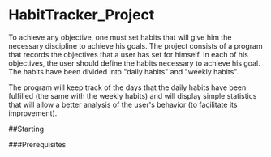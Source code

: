# HabitTracker_Project
To achieve any objective, one must set habits that will give him the necessary discipline to achieve his goals.
The project consists of a program that records the objectives that a user has set for himself. In each of his objectives, the user should define the habits necessary to achieve his goal. The habits have been divided into "daily habits" and "weekly habits".

The program will keep track of the days that the daily habits have been fulfilled (the same with the weekly habits) and will display simple statistics that will allow a better analysis of the user's behavior (to facilitate its improvement).

##Starting

###Prerequisites
